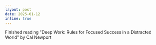 ```yaml
---
layout: post
date: 2025-01-12
inline: true
---
```


Finished reading "Deep Work: Rules for Focused Success in a Distracted World" by Cal Newport